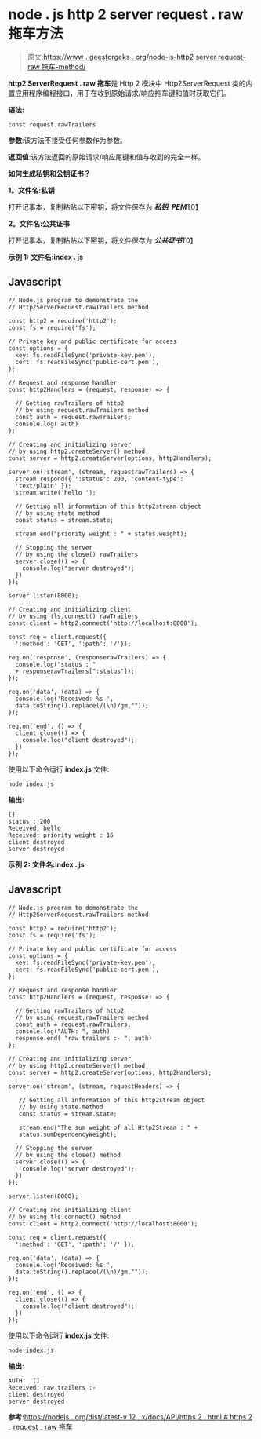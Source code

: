 # node . js http 2 server request . raw 拖车方法

> 原文:[https://www . geesforgeks . org/node-js-http2 server request-raw 拖车-method/](https://www.geeksforgeeks.org/node-js-http2serverrequest-rawtrailers-method/)

**http2 ServerRequest . raw 拖车**是 Http 2 模块中 Http2ServerRequest 类的内置应用程序编程接口，用于在收到原始请求/响应拖车键和值时获取它们。

**语法:**

```
const request.rawTrailers

```

**参数**:该方法不接受任何参数作为参数。

**返回值**:该方法返回的原始请求/响应尾键和值与收到的完全一样。

**如何生成私钥和公钥证书？**

**1。文件名:私钥**

打开记事本，复制粘贴以下密钥，将文件保存为 ***私钥. PEM***T0】

**2。文件名:公共证书**

打开记事本，复制粘贴以下密钥，将文件保存为 ***公共证书***T0】

**示例 1:** **文件名:index . js**

## Javascript

```
// Node.js program to demonstrate the
// Http2ServerRequest.rawTrailers method

const http2 = require('http2');
const fs = require('fs');

// Private key and public certificate for access
const options = {
  key: fs.readFileSync('private-key.pem'),
  cert: fs.readFileSync('public-cert.pem'),
};

// Request and response handler
const http2Handlers = (request, response) => {

  // Getting rawTrailers of http2 
  // by using request.rawTrailers method
  const auth = request.rawTrailers;
  console.log( auth)
};

// Creating and initializing server
// by using http2.createServer() method
const server = http2.createServer(options, http2Handlers);

server.on('stream', (stream, requestrawTrailers) => {
  stream.respond({ ':status': 200, 'content-type': 
  'text/plain' });
  stream.write('hello ');

  // Getting all information of this http2stream object
  // by using state method
  const status = stream.state;

  stream.end("priority weight : " + status.weight);

  // Stopping the server
  // by using the close() rawTrailers
  server.close(() => {
    console.log("server destroyed");
  })
});

server.listen(8000);

// Creating and initializing client
// by using tls.connect() rawTrailers
const client = http2.connect('http://localhost:8000');

const req = client.request({ 
  ':method': 'GET', ':path': '/'});

req.on('response', (responserawTrailers) => {
  console.log("status : " 
  + responserawTrailers[":status"]);
});

req.on('data', (data) => {
  console.log('Received: %s ',
  data.toString().replace(/(\n)/gm,""));
});

req.on('end', () => {
  client.close(() => {
    console.log("client destroyed");
  })
});
```

使用以下命令运行 **index.js** 文件:

```
node index.js

```

**输出:**

```
[]
status : 200
Received: hello
Received: priority weight : 16
client destroyed
server destroyed

```

**示例 2:** **文件名:index . js**

## Javascript

```
// Node.js program to demonstrate the
// Http2ServerRequest.rawTrailers method

const http2 = require('http2');
const fs = require('fs');

// Private key and public certificate for access
const options = {
  key: fs.readFileSync('private-key.pem'),
  cert: fs.readFileSync('public-cert.pem'),
};

// Request and response handler
const http2Handlers = (request, response) => {

  // Getting rawTrailers of http2 
  // by using request.rawTrailers method
  const auth = request.rawTrailers;
  console.log("AUTH: ", auth)
  response.end( "raw trailers :- ", auth)
};

// Creating and initializing server
// by using http2.createServer() method
const server = http2.createServer(options, http2Handlers);

server.on('stream', (stream, requestHeaders) => {

   // Getting all information of this http2stream object
   // by using state method
   const status = stream.state;

   stream.end("The sum weight of all Http2Stream : " + 
   status.sumDependencyWeight);

  // Stopping the server
  // by using the close() method
  server.close(() => {
    console.log("server destroyed");
  })
});

server.listen(8000);

// Creating and initializing client
// by using tls.connect() method
const client = http2.connect('http://localhost:8000');

const req = client.request({ 
  ':method': 'GET', ':path': '/' });

req.on('data', (data) => {
  console.log('Received: %s ',
  data.toString().replace(/(\n)/gm,""));
});

req.on('end', () => {
  client.close(() => {
    console.log("client destroyed");
  })
});
```

使用以下命令运行 **index.js** 文件:

```
node index.js

```

**输出:**

```
AUTH:  []
Received: raw trailers :-  
client destroyed
server destroyed

```

**参考:**[https://nodejs . org/dist/latest-v 12 . x/docs/API/https 2 . html # https 2 _ request _ raw 拖车](https://nodejs.org/dist/latest-v12.x/docs/api/http2.html#http2_request_rawtrailers)